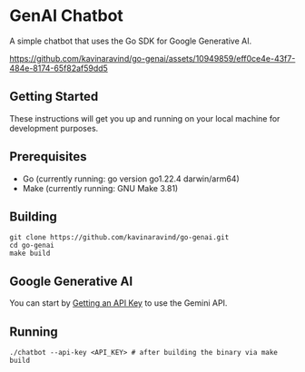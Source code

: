 # GenAI Chatbot

A simple chatbot that uses the Go SDK for Google Generative AI.

https://github.com/kavinaravind/go-genai/assets/10949859/eff0ce4e-43f7-484e-8174-65f82af59dd5

## Getting Started

These instructions will get you up and running on your local machine for development purposes.

## Prerequisites

- Go (currently running: go version go1.22.4 darwin/arm64)
- Make (currently running: GNU Make 3.81)

## Building

```shell
git clone https://github.com/kavinaravind/go-genai.git
cd go-genai
make build
```

## Google Generative AI

You can start by [Getting an API Key](https://ai.google.dev/gemini-api/docs/api-key) to use the Gemini API.

## Running

```shell
./chatbot --api-key <API_KEY> # after building the binary via make build
```
